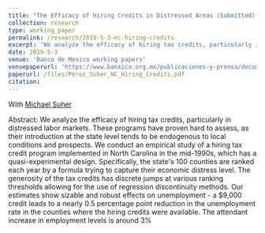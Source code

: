 ```yaml
---
title: "The Efficacy of Hiring Credits in Distressed Areas (Submitted) "
collection: research
type: working_paper
permalink: /research/2019-5-3-nc-hiring-credits
excerpt: 'We analyze the efficacy of hiring tax credits, particularly in distressed labor markets. Our estimates show positive effects on employment and sizable reductions on the unemployment rate.'
date: 2019-5-3
venue: 'Banco de Mexico working papers'
venuepaperurl: 'https://www.banxico.org.mx/publicaciones-y-prensa/documentos-de-investigacion-del-banco-de-mexico/%7BCF0A9949-2D72-6738-EF15-57CFA57249CD%7D.pdf'
paperurl: /files/Perez_Suher_NC_Hiring_Credits.pdf
citation: 
---
```

With [Michael Suher](https://www.federalreserve.gov/econres/michael-suher.htm)

Abstract: We analyze the efficacy of hiring tax credits, particularly in distressed labor markets. These programs have proven hard to assess, as their introduction at the state level tends to be endogenous to local conditions and prospects. We conduct an empirical study of a hiring tax credit program implemented in North Carolina in the mid-1990s, which has a quasi-experimental design. Specifically, the state's 100 counties are ranked each year by a formula trying to capture their economic distress level. The generosity of the tax credits has discrete jumps at various ranking thresholds allowing for the use of regression discontinuity methods. Our estimates show sizable and robust effects on unemployment - a $9,000 credit leads to a nearly 0.5 percentage point reduction in the unemployment rate in the counties where the hiring credits were available. The attendant increase in employment levels is around 3%

